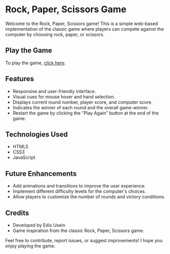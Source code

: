 # Rock, Paper, Scissors Game

Welcome to the Rock, Paper, Scissors game! This is a simple web-based implementation of the classic game where players can compete against the computer by choosing rock, paper, or scissors.

## Play the Game

To play the game, [click here](https://your-username.github.io/rock-paper-scissors-game/).

## Features

- Responsive and user-friendly interface.
- Visual cues for mouse hover and hand selection.
- Displays current round number, player score, and computer score.
- Indicates the winner of each round and the overall game-winner.
- Restart the game by clicking the "Play Again" button at the end of the game.

## Technologies Used

- HTML5
- CSS3
- JavaScript

## Future Enhancements

- Add animations and transitions to improve the user experience.
- Implement different difficulty levels for the computer's choices.
- Allow players to customize the number of rounds and victory conditions.


## Credits

- Developed by Edis Usein
- Game inspiration from the classic Rock, Paper, Scissors game.


Feel free to contribute, report issues, or suggest improvements! I hope you enjoy playing the game.
